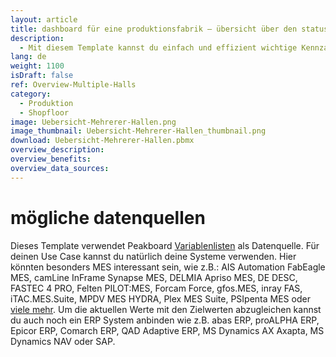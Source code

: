 ```yaml
---
layout: article
title: dashboard für eine produktionsfabrik – übersicht über den status mehrerer produktionshallen eines standortes
description: 
  - Mit diesem Template kannst du einfach und effizient wichtige Kennzahlen des Produktionsprozesses in mehreren Produktionshallen überwachen. Es beinhaltet Informationen zum Status der einzelnen Linien, sowie KPIs und Metainformationen zu den aktuellen Aufträgen. Mitarbeiter können außerdem den Soll-Ist-Vergleich der einzelnen Produktionslinien in einem anschaulichen Diagramm sehen, was die Motivation und Produktivität erhöhen und dadurch bei der Optimierung der Produktionsprozesse helfen kann. Das Template ist  frei konfigurierbar, lade es also direkt herunter und passe es individuell an die Bedürfnisse deines Fertigungsunternehmens an.
lang: de
weight: 1100
isDraft: false
ref: Overview-Multiple-Halls
category:
  - Produktion
  - Shopfloor
image: Uebersicht-Mehrerer-Hallen.png
image_thumbnail: Uebersicht-Mehrerer-Hallen_thumbnail.png
download: Uebersicht-Mehrerer-Hallen.pbmx
overview_description:
overview_benefits:
overview_data_sources:
---
```


# mögliche datenquellen

Dieses Template verwendet Peakboard [Variablenlisten](https://help.peakboard.com/scripting/de-variables.html) als Datenquelle. Für deinen Use Case kannst du natürlich deine Systeme verwenden. Hier könnten besonders MES interessant sein, wie z.B.: AIS Automation FabEagle MES, camLine InFrame Synapse MES, DELMIA Apriso MES, DE DESC, FASTEC 4 PRO, Felten PILOT:MES, Forcam Force, gfos.MES, inray FAS, iTAC.MES.Suite, MPDV MES HYDRA, Plex MES Suite, PSIpenta MES oder [viele mehr](https://peakboard.com/schnittstellen/). Um die aktuellen Werte mit den Zielwerten abzugleichen kannst du auch noch ein ERP System anbinden wie z.B. abas ERP, proALPHA ERP, Epicor ERP, Comarch ERP, QAD Adaptive ERP, MS Dynamics AX Axapta, MS Dynamics NAV oder SAP.
